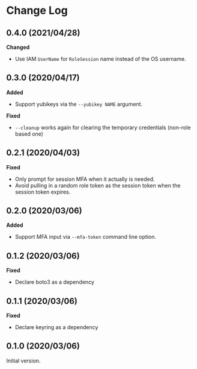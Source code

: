 # Change Log

## 0.4.0 (2021/04/28)

__Changed__

* Use IAM `UserName` for `RoleSession` name instead of the OS username.

## 0.3.0 (2020/04/17)

__Added__

* Support yubikeys via the `--yubikey NAME` argument.

__Fixed__

* `--cleanup` works again for clearing the temporary credentials (non-role
  based one)

## 0.2.1 (2020/04/03)

__Fixed__

* Only prompt for session MFA when it actually is needed.
* Avoid pulling in a random role token as the session token when the session
  token expires.

## 0.2.0 (2020/03/06)

__Added__

* Support MFA input via `--mfa-token` command line option.

## 0.1.2 (2020/03/06)

__Fixed__

* Declare boto3 as a dependency

## 0.1.1 (2020/03/06)

__Fixed__

* Declare keyring as a dependency

## 0.1.0 (2020/03/06)

Initial version.
